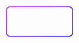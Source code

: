 <!-- Embedding SVG -->
<svg width="200%" height="200%" xmlns="http://www.w3.org/2000/svg">
  <!-- Define the clipping path for rain effect area -->
  <defs>
    <clipPath id="rainClip">
      <rect x="10" y="10" width="180" height="80"/>
    </clipPath>
  </defs>

  <!-- Define the gradient for the raindrops -->
  <defs>
    <linearGradient id="rainGradient" x1="0%" y1="0%" x2="100%" y2="100%">
      <stop offset="0%" stop-color="#c300ff"/>
      <stop offset="100%" stop-color="blue"/>
    </linearGradient>
  </defs>
  
  <!-- Apply the clipping path to the raindrops group -->
  <g id="raindrops" clip-path="url(#rainClip)">
    <!-- Main raindrop -->
    <circle cx="20" cy="-20" r="3" fill="url(#rainGradient)">
      <!-- Animate the falling motion -->
      <animate attributeName="cy" values="-20; 200;" dur="2.8s" repeatCount="indefinite"/>
      <animate attributeName="cx" values="20; 260;" dur="2.8s" repeatCount="indefinite"/>
    </circle>
    <!-- Secondary raindrops -->
    <circle cx="50" cy="-30" r="2.5" fill="url(#rainGradient)">
      <animate attributeName="cy" values="-30; 200;" dur="2.2s" repeatCount="indefinite" />
      <animate attributeName="cx" values="50; 290;" dur="2.2s" repeatCount="indefinite"/>
    </circle>
    <circle cx="80" cy="-25" r="3" fill="url(#rainGradient)">
      <animate attributeName="cy" values="-25; 200;" dur="2.1s" repeatCount="indefinite" />
      <animate attributeName="cx" values="80; 320;" dur="2.1s" repeatCount="indefinite"/>
    </circle>
    <!-- Add more raindrops -->
    <circle cx="110" cy="-35" r="2.8" fill="url(#rainGradient)">
      <animate attributeName="cy" values="-35; 200;" dur="2.3s" repeatCount="indefinite" />
      <animate attributeName="cx" values="110; 350;" dur="2.3s" repeatCount="indefinite"/>
    </circle>
    <circle cx="140" cy="-40" r="3.2" fill="url(#rainGradient)">
      <animate attributeName="cy" values="-40; 250;" dur="2.4s" repeatCount="indefinite" />
      <animate attributeName="cx" values="140; 380;" dur="2.4s" repeatCount="indefinite"/>
    </circle>
    <!-- Add more raindrops -->
    <circle cx="170" cy="-15" r="2.7" fill="url(#rainGradient)">
      <animate attributeName="cy" values="-15; 200;" dur="2.2s" repeatCount="indefinite" />
      <animate attributeName="cx" values="170; 410;" dur="2.2s" repeatCount="indefinite"/>
    </circle>
    <circle cx="200" cy="-22" r="2.9" fill="url(#rainGradient)">
      <animate attributeName="cy" values="-22; 200;" dur="2.3s" repeatCount="indefinite" />
      <animate attributeName="cx" values="200; 440;" dur="2.3s" repeatCount="indefinite"/>
    </circle>
    <circle cx="230" cy="-18" r="3.1" fill="url(#rainGradient)">
      <animate attributeName="cy" values="-18; 200;" dur="2.4s" repeatCount="indefinite" />
      <animate attributeName="cx" values="230; 470;" dur="2.4s" repeatCount="indefinite"/>
    </circle>
    <!-- Add even more raindrops -->
    <circle cx="260" cy="-28" r="2.6" fill="url(#rainGradient)">
      <animate attributeName="cy" values="-28; 200;" dur="2.1s" repeatCount="indefinite" />
      <animate attributeName="cx" values="260; 500;" dur="2.1s" repeatCount="indefinite"/>
    </circle>
    <circle cx="290" cy="-32" r="2.4" fill="url(#rainGradient)">
      <animate attributeName="cy" values="-32; 200;" dur="2.2s" repeatCount="indefinite" />
      <animate attributeName="cx" values="290; 530;" dur="2.2s" repeatCount="indefinite"/>
    </circle>
    <circle cx="320" cy="-26" r="2.8" fill="url(#rainGradient)">
      <animate attributeName="cy" values="-26; 200;" dur="2.3s" repeatCount="indefinite" />
      <animate attributeName="cx" values="320; 560;" dur="2.3s" repeatCount="indefinite"/>
    </circle>
    <circle cx="350" cy="-38" r="3.3" fill="url(#rainGradient)">
      <animate attributeName="cy" values="-38; 200;" dur="2.4s" repeatCount="indefinite" />
      <animate attributeName="cx" values="350; 590;" dur="2.4s" repeatCount="indefinite"/>
    </circle>
    <!-- Additional raindrops to the left of the box -->
    <circle cx="-10" cy="-18" r="2.9" fill="url(#rainGradient)">
      <animate attributeName="cy" values="-18; 200;" dur="2.3s" repeatCount="indefinite" />
      <animate attributeName="cx" values="-10; 230;" dur="2.3s" repeatCount="indefinite"/>
    </circle>
    <circle cx="-40" cy="-22" r="2.7" fill="url(#rainGradient)">
      <animate attributeName="cy" values="-22; 200;" dur="2.2s" repeatCount="indefinite" />
      <animate attributeName="cx" values="-40; 200;" dur="2.2s" repeatCount="indefinite"/>
    </circle>
    <circle cx="-70" cy="-15" r="3.1" fill="url(#rainGradient)">
      <animate attributeName="cy" values="-15; 200;" dur="2.4s" repeatCount="indefinite" />
      <animate attributeName="cx" values="-70; 170;" dur="2.4s" repeatCount="indefinite"/>
    </circle>
  </g>

   <!-- Rectangle -->
  <svg width="200" height="100" xmlns="http://www.w3.org/2000/svg">
    <!-- Linear gradient definition -->
    <defs>
      <linearGradient id="borderGradient" x1="0%" y1="0%" x2="100%" y2="100%">
        <stop offset="0%" stop-color="#c300ff"/>
        <stop offset="100%" stop-color="blue"/>
      </linearGradient>
    </defs>
    <rect x="10" y="10" width="180" height="80" fill="none" stroke="url(#borderGradient)" stroke-width="2" rx="10" ry="10"/>
  </svg>
</svg>
